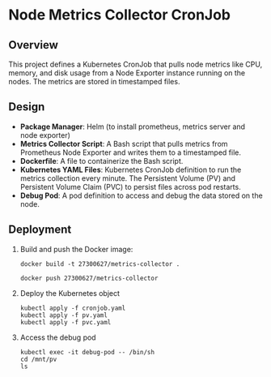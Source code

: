 # Node Metrics Collector CronJob

## Overview
This project defines a Kubernetes CronJob that pulls node metrics like CPU, memory, and disk usage from a Node Exporter instance running on the nodes. The metrics are stored in timestamped files.

## Design
- **Package Manager**: Helm (to install prometheus, metrics server and node exporter)
- **Metrics Collector Script**: A Bash script that pulls metrics from Prometheus Node Exporter and writes them to a timestamped file.
- **Dockerfile**: A file to containerize the Bash script.
- **Kubernetes YAML Files**: Kubernetes CronJob definition to run the metrics collection every minute. The Persistent Volume (PV) and Persistent Volume Claim (PVC) to persist files across pod restarts.
- **Debug Pod**: A pod definition to access and debug the data stored on the node.

## Deployment

1. Build and push the Docker image:
   ```
   docker build -t 27300627/metrics-collector .
   ```
   ``` 
   docker push 27300627/metrics-collector
   ```

2. Deploy the Kubernetes object
   ```
   kubectl apply -f cronjob.yaml
   kubectl apply -f pv.yaml
   kubectl apply -f pvc.yaml
   ```

3. Access the debug pod
    ```
    kubectl exec -it debug-pod -- /bin/sh
    cd /mnt/pv
    ls
    ```
